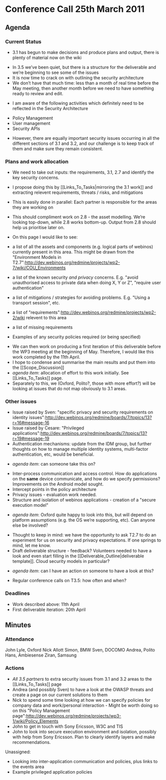 Conference Call 25th March 2011
===============================

Agenda
------

### Current Status

-   3.1 has begun to make decisions and produce plans and output, there is plenty of material now on the wiki

* In 3.5 we’ve been quiet, but there is a structure for the deliverable and we’re beginning to see some of the issues
 * It is now time to crack on with outlining the security architecture
 * We don’t have that much time: less than a month of real time before the May meeting, then another month before we need to have something ready to review and edit.

-   I am aware of the following activities which definitely need to be reflected in the Security Architecture

* Policy Management
 * User management
 * Security APIs

-   However, there are equally important security issues occurring in all the different sections of 3.1 and 3.2, and our challenge is to keep track of them and make sure they remain consistent.

### Plans and work allocation

-   We need to take out inputs: the requirements, 3.1, 2.7 and identify the key security concerns.

* I propose doing this by [[Links_To_Tasks|mirroring the 3.1 work]] and extracting relevent requirements, threats / risks, and mitigations
 * This is easily done in parallel: Each partner is responsible for the areas they are working on
 * This should compliment work on 2.8 - the asset modelling. We’re looking top-down, while 2.8 works bottom-up. Output from 2.8 should help us prioritise later on.
 * On this page I would like to see:

* a list of all the assets and components (e.g. logical parts of webinos) currently present in this area. This might be drawn from the "Environment Models in T2.7":http://dev.webinos.org/redmine/projects/wp2-7/wiki/COU_Environments
 * a list of the known security _and privacy_ concerns. E.g. "avoid unauthorised access to private data when doing X, Y or Z", "require user authentication"
 * a list of mitigations / strategies for avoiding problems. E.g. "Using a transport session", etc.
 * a list of "requirements":http://dev.webinos.org/redmine/projects/wp2-2/wiki relevent to this area
 * a list of missing requirements
 * Examples of any security policies required (or being specified)

-   We can then work on producing a first iteration of this deliverable before the WP3 meeting at the beginning of May. Therefore, I would like this work completed by the 11th April.
-   I hope to condense and summarise the main results and put them into the [[Scope_Discussion]]
-   _agenda item_: allocation of effort to this work initially. See [[Links_To_Tasks]] page.
-   Separately to this, we (Oxford, Polito?, those with more effort?) will be looking at issues that do not map obviously to 3.1 areas.

### Other issues

-   Issue raised by Sven: "specific privacy and security requirements on identity issues":http://dev.webinos.org/redmine/boards/7/topics/13?r=16#message-16
-   Issue raised by Cesare: "Privileged applications":http://dev.webinos.org/redmine/boards/7/topics/13?r=19#message-19
-   Authentication mechanisms: update from the IDM group, but further thoughts on how to manage multiple identity systems, multi-factor authentication, etc, would be beneficial.

* _agenda item_: can someone take this on?

-   Inter-process communication and access control. How do applications on the **same** device communicate, and how do we specify permissions? Improvements on the Android model sought.
-   Intercept points in the policy architecture
-   Privacy issues - evaluation work needed.
-   Structure and isolation of webinos applications - creation of a "secure execution model"

* _agenda item_: Oxford quite happy to look into this, but will depend on platform assumptions (e.g. the OS we’re supporting, etc). Can anyone else be involved?

-   Thought to keep in mind: we have the opportunity to ask T2.7 to do an experiment for us on security and privacy expectations. If one springs to mind, let me know.
-   Draft deliverable structure - feedback? Volunteers needed to have a look and even start filling in the [[Deliverable_Outline|deliverable template]]. Cloud security models in particular?

* _agenda item_: can I have an action on someone to have a look at this?

-   Regular conference calls on T3.5: how often and when?

### Deadlines

-   Work described above: 11th April
-   First deliverable iteration: 20th April

Minutes
-------

### Attendance

John Lyle, Oxford
Nick Allott
Simon, BMW
Sven, DOCOMO
Andrea, Polito
Hans, Ambiesense
Ziran, Samsung

### Actions

* _All 3.5 partners_ to extra security issues from 3.1 and 3.2 areas to the [[Links_To_Tasks]] page
 * Andrea (and possibly Sven) to have a look at the OWASP threats and create a page on our current solutions to them
 * Nick to spend some time looking at how we can specify policies for company data and work/personal interaction - Might be worth doing so on this "Policy Management page":http://dev.webinos.org/redmine/projects/wp3-1/wiki/Policy_Elements
 * John to get in touch with Sony Ericsson, W3C and TIS
 * John to look into secure execution environment and isolation, possibly with help from Sony Ericsson. Plan to clearly identify layers and make recommendations.

Unassigned:

* Looking into inter-application communication and policies, plus links to the events area
 * Example privileged application policies

